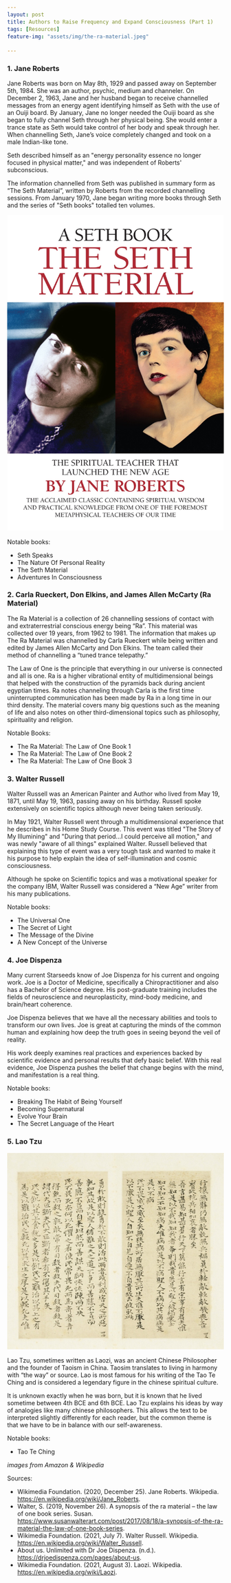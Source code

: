 ```yaml
---
layout: post
title: Authors to Raise Frequency and Expand Consciousness (Part 1)
tags: [Resources]
feature-img: "assets/img/the-ra-material.jpeg"

---
```



### 1. Jane Roberts

Jane Roberts was born on May 8th, 1929 and passed away on September 5th, 1984. She was an author, psychic, medium and channeler. On December 2, 1963, Jane and her husband began to receive channelled messages from an energy agent identifying himself as Seth with the use of an Ouiji board. By January, Jane no longer needed the Ouiji board as she began to fully channel Seth through her physical being. She would enter a trance state as Seth would take control of her body and speak through her. When channelling Seth, Jane’s voice completely changed and took on a male Indian-like tone.

Seth described himself as an "energy personality essence no longer focused in physical matter," and was independent of Roberts' subconscious. 

The information channelled from Seth was published in summary form as “The Seth Material”, written by Roberts from the recorded channelling sessions. From January 1970, Jane began writing more books through Seth and the series of "Seth books" totalled ten volumes.

![alt text](https://raw.githubusercontent.com/starseedstories/starseedstories.github.io/main/assets/img/jane-roberts.jpeg "Jane Roberts")


Notable books:

* Seth Speaks
* The Nature Of Personal Reality
* The Seth Material
* Adventures In Consciousness

### 2. Carla Rueckert, Don Elkins, and James Allen McCarty (Ra Material)

The Ra Material is a collection of 26 channelling sessions of contact with and extraterrestrial conscious energy being “Ra”. This material was collected over 19 years, from 1962 to 1981. The information that makes up The Ra Material was channelled by Carla Rueckert while being written and edited by James Allen McCarty and Don Elkins. The team called their method of channelling a “tuned trance telepathy.”

The Law of One is the principle that everything in our universe is connected and all is one. Ra is a higher vibrational entity of multidimensional beings that helped with the construction of the pyramids back during ancient egyptian times. Ra notes channeling through Carla is the first time uninterrupted communication has been made by Ra in a long time in our third density. The material covers many big questions such as the meaning of life and also notes on other third-dimensional topics such as philosophy, spirituality and religion. 

Notable Books:

* The Ra Material: The Law of One Book 1
* The Ra Material: The Law of One Book 2
* The Ra Material: The Law of One Book 3

### 3. Walter Russell

Walter Russell was an American Painter and Author who lived from May 19, 1871, until May 19, 1963, passing away on his birthday. Russell spoke extensively on scientific topics although never being taken seriously. 

In May 1921, Walter Russell went through a multidimensional experience that he describes in his Home Study Course. This event was titled "The Story of My Illumining" and  "During that period...I could perceive all motion," and was newly "aware of all things" explained Walter. Russell believed that explaining this type of event was a very tough task and wanted to make it his purpose to help explain the idea of self-illumination and cosmic consciousness.

Although he spoke on Scientific topics and was a motivational speaker for the company IBM, Walter Russell was considered a “New Age” writer from his many publications.

Notable books:

* The Universal One
* The Secret of Light
* The Message of the Divine
* A New Concept of the Universe

### 4. Joe Dispenza

Many current Starseeds know of Joe Dispenza for his current and ongoing work. Joe is a Doctor of Medicine, specifically a Chiropractitioner and also has a Bachelor of Science degree. His post-graduate training includes the fields of neuroscience and neuroplasticity, mind-body medicine, and brain/heart coherence. 

Joe Dispenza believes that we have all the necessary abilities and tools to transform our own lives. Joe is great at capturing the minds of the common human and explaining how deep the truth goes in seeing beyond the veil of reality. 

His work deeply examines real practices and experiences backed by scientific evidence and personal results that defy basic belief. With this real evidence, Joe Dispenza pushes the belief that change begins with the mind, and manifestation is a real thing. 

Notable books:
* Breaking The Habit of Being Yourself	
* Becoming Supernatural
* Evolve Your Brain
* The Secret Language of the Heart

### 5. Lao Tzu

![alt text](https://raw.githubusercontent.com/starseedstories/starseedstories.github.io/main/assets/img/tao_te_ching.jpeg "Tao Te Ching Scripture")

Lao Tzu, sometimes written as Laozi, was an ancient Chinese Philosopher and the founder of Taoism in China. Taosim translates to living in harmony with “the way” or source. Lao is most famous for his writing of the Tao Te Ching and is considered a legendary figure in the chinese spiritual culture. 

It is unknown exactly when he was born, but it is known that he lived sometime between 4th BCE and 6th BCE. Lao Tzu explains his ideas by way of analogies like many chinese philosophers. This allows the text to be interpreted slightly differently for each reader, but the common theme is that we have to be in balance with our self-awareness.

Notable books:
* Tao Te Ching

_images from Amazon & Wikipedia_

Sources:
* Wikimedia Foundation. (2020, December 25). Jane Roberts. Wikipedia. https://en.wikipedia.org/wiki/Jane_Roberts. 
* Walter, S. (2019, November 26). A synopsis of the ra material – the law of one book series. Susan. https://www.susanwalterart.com/post/2017/08/18/a-synopsis-of-the-ra-material-the-law-of-one-book-series. 
* Wikimedia Foundation. (2021, July 7). Walter Russell. Wikipedia. https://en.wikipedia.org/wiki/Walter_Russell. 
* About us. Unlimited with Dr Joe Dispenza. (n.d.). https://drjoedispenza.com/pages/about-us. 
* Wikimedia Foundation. (2021, August 3). Laozi. Wikipedia. https://en.wikipedia.org/wiki/Laozi. 
